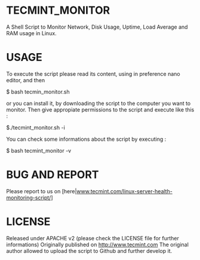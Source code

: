 # TECMINT_MONITOR
A Shell Script to Monitor Network, Disk Usage, Uptime, Load Average and RAM
usage in Linux. 

# USAGE

To execute the script please read its content, using in preference nano editor, and then 

$ bash tecmin_monitor.sh 

or you can install it, by downloading the script to the computer you want to monitor. Then
give appropiate permissions to the script and execute like this : 

$./tecmint_monitor.sh -i

You can check some informations about the script by executing : 

$ bash tecmint_monitor -v


# BUG AND REPORT 

Please report to us on [here|www.tecmint.com/linux-server-health-monitoring-script/]


# LICENSE

Released under APACHE v2 (please check the LICENSE file for further informations)
Originally published on http://www.tecmint.com
The original author allowed to upload the script to Github and further develop it.
